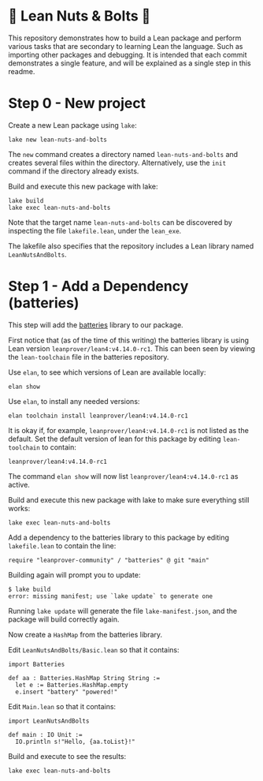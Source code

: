 # :nut_and_bolt: Lean Nuts & Bolts :nut_and_bolt:

This repository demonstrates how to build a Lean package and perform
various tasks that are secondary to learning Lean the language.
Such as importing other packages and debugging.
It is intended that each commit demonstrates a single feature,
and will be explained as a single step in this readme.

# Step 0 - New project

Create a new Lean package using `lake`:

```shell
lake new lean-nuts-and-bolts
```

The `new` command creates a directory named `lean-nuts-and-bolts`
and creates several files within the directory.
Alternatively, use the `init` command if the directory already exists.

Build and execute this new package with lake:

```shell
lake build
lake exec lean-nuts-and-bolts
```

Note that the target name `lean-nuts-and-bolts` can be discovered by
inspecting the file `lakefile.lean`, under the `lean_exe`.

The lakefile also specifies that the repository includes a Lean library
named `LeanNutsAndBolts`.

# Step 1 - Add a Dependency (batteries)

This step will add the 
[batteries](https://github.com/leanprover-community/batteries) library to our package.

First notice that (as of the time of this writing) the batteries library is
using Lean version `leanprover/lean4:v4.14.0-rc1`.
This can been seen by viewing the `lean-toolchain` file in the batteries repository.

Use `elan`, to see which versions of Lean are available locally:

```shell
elan show
```

Use `elan`, to install any needed versions:

```shell
elan toolchain install leanprover/lean4:v4.14.0-rc1
```

It is okay if, for example, `leanprover/lean4:v4.14.0-rc1` is not listed as the default.
Set the default version of lean for this package by editing `lean-toolchain` to contain:

```
leanprover/lean4:v4.14.0-rc1
```

The command `elan show` will now list `leanprover/lean4:v4.14.0-rc1` as active.

Build and execute this new package with lake to make sure everything still works:

```shell
lake exec lean-nuts-and-bolts
```

Add a dependency to the batteries library to this package by editing `lakefile.lean` to contain the line:

```
require "leanprover-community" / "batteries" @ git "main"
```

Building again will prompt you to update:

```shell
$ lake build
error: missing manifest; use `lake update` to generate one
```

Running `lake update` will generate the file `lake-manifest.json`, and the package will build correctly again.

Now create a `HashMap` from the batteries library.

Edit `LeanNutsAndBolts/Basic.lean` so that it contains:

```
import Batteries

def aa : Batteries.HashMap String String :=
  let e := Batteries.HashMap.empty
  e.insert "battery" "powered!"
```

Edit `Main.lean` so that it contains:

```
import LeanNutsAndBolts

def main : IO Unit :=
  IO.println s!"Hello, {aa.toList}!"
```

Build and execute to see the results:

```shell
lake exec lean-nuts-and-bolts
```
